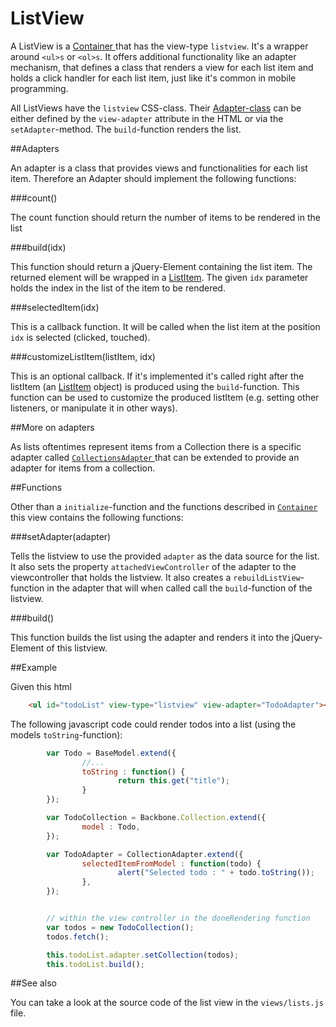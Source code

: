 ListView
========

A ListView is a [ Container ](container.md) that has the view-type `listview`. It's a wrapper around
`<ul>s` or `<ol>s`. It offers additional functionality like an adapter mechanism, that defines a 
class that renders a view for each list item and holds a click handler for each list item, just like
it's common in mobile programming.

All ListViews have the `listview` CSS-class. Their [Adapter-class](#adapters) can be either defined by the
`view-adapter` attribute in the HTML or via the `setAdapter`-method. The `build`-function renders the list.

##Adapters

An adapter is a class that provides views and functionalities for each list item. Therefore an Adapter should implement
the following functions:

###count()

The count function should return the number of items to be rendered in the list

###build(idx)

This function should return a jQuery-Element containing the list item. The returned element will
be wrapped in a [ListItem](listitem.md). The given `idx` parameter holds the index in the list of
the item to be rendered.

###selectedItem(idx)

This is a callback function. It will be called when the list item at the position `idx` is selected (clicked, touched).

###customizeListItem(listItem, idx)

This is an optional callback. If it's implemented it's called right after the listItem (an [ListItem](listitem.md) object) is produced using the `build`-function. This function can be used to customize the produced listItem (e.g. setting other listeners, or manipulate it in other ways).


##More on adapters

As lists oftentimes represent items from a Collection there is a specific adapter called [ `CollectionsAdapter` ](../collectionsadapter.md) that
can be extended to provide an adapter for items from a collection.


##Functions

Other than a `initialize`-function and the functions described in [ `Container` ](container.md) this view contains the 
following functions:

###setAdapter(adapter)

Tells the listview to use the provided `adapter` as the data source for the list. It also sets the property `attachedViewController` of the adapter to the viewcontroller that holds the listview. It also creates a `rebuildListView`-function in the adapter that will when called call the `build`-function of the listview.


###build() 

This function builds the list using the adapter and renders it into the jQuery-Element of this listview.


##Example

Given this html

```html
	<ul id="todoList" view-type="listview" view-adapter="TodoAdapter"></ul>
```

The following javascript code could render todos into a list (using the models `toString`-function):


```javascript
		var Todo = BaseModel.extend({
				//...
				toString : function() {
						return this.get("title");
				}
		});

		var TodoCollection = Backbone.Collection.extend({
				model : Todo,
		});

		var TodoAdapter = CollectionAdapter.extend({
				selectedItemFromModel : function(todo) {
						alert("Selected todo : " + todo.toString());
				},
		});


		// within the view controller in the doneRendering function
		var todos = new TodoCollection();
		todos.fetch();

		this.todoList.adapter.setCollection(todos);
		this.todoList.build();
```

##See also

You can take a look at the source code of the list view in the `views/lists.js` file.
